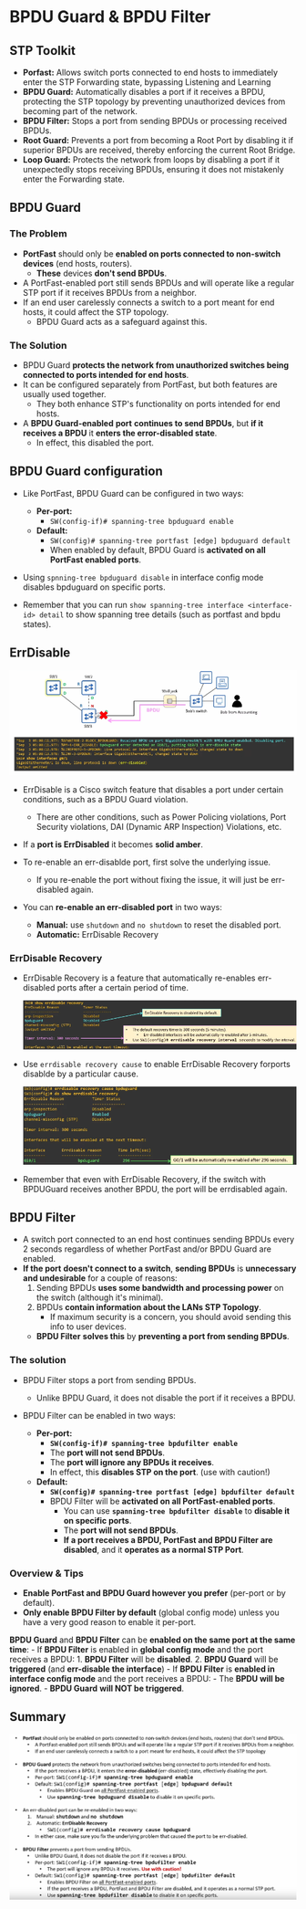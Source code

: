 # BPDU Guard & BPDU Filter

## STP Toolkit

- **Porfast:** Allows switch ports connected to end hosts to immediately enter the STP Forwarding state, bypassing Listening and Learning
- **BPDU Guard:** Automatically disables a port if it receives a BPDU, protecting the STP topology by preventing unauthorized devices from becoming part of the network.
- **BPDU Filter:** Stops a port from sending BPDUs or processing received BPDUs.
- **Root Guard:** Prevents a port from becoming a Root Port by disabling it if superior BPDUs are received, thereby enforcing the current Root Bridge.
- **Loop Guard:** Protects the network from loops by disabling a port if it unexpectedly stops receiving BPDUs, ensuring it does not mistakenly enter the Forwarding state.


## BPDU Guard 

### The Problem

- **PortFast** should only be **enabled on ports connected to non-switch devices** (end hosts, routers).
    - **These** devices **don't send BPDUs**.
- A PortFast-enabled port still sends BPDUs and will operate like a regular STP port if it receives BPDUs from a neighbor.
- If an end user carelessly connects a switch to a port meant for end hosts, it could affect the STP topology.
    - BPDU Guard acts as a safeguard against this.

### The Solution

- BPDU Guard **protects the network from unauthorized switches being connected to ports intended for end hosts**.
- It can be configured separately from PortFast, but both features are usually used together.
    - They both enhance STP's functionality on ports intended for end hosts.
- A **BPDU Guard-enabled** **port** **continues to send BPDUs**, but **if it receives a BPDU** it **enters the error-disabled state**.
    - In effect, this disabled the port.

## BPDU Guard configuration

- Like PortFast, BPDU Guard can be configured in two ways:
    - **Per-port:**
        - `SW(config-if)# spanning-tree bpduguard enable`
    - **Default:**
        - `SW(config)# spanning-tree portfast [edge] bpduguard default`
        - When enabled by default, BPDU Guard is **activated on all PortFast enabled ports**.
        
- Using `spnning-tree bpduguard disable` in interface config mode disables bpduguard on specific ports.
- Remember that you can run `show spanning-tree interface <interface-id> detail` to show spanning tree details (such as portfast and bpdu states).

## ErrDisable

![errdisable](../assets/extras-v1.1/bpduguard/errdisable.png)

- ErrDisable is a Cisco switch feature that disables a port under certain conditions, such as a BPDU Guard violation.
    - There are other conditions, such as Power Policing violations, Port Security violations, DAI (Dynamic ARP Inspection) Violations, etc.

- If a **port is ErrDisabled** it becomes **solid amber**.

- To re-enable an err-disablde port, first solve the underlying issue.
    - If you re-enable the port without fixing the issue, it will just be err-disabled again.

- You can **re-enable an err-disabled port** in two ways:
    - **Manual:** use `shutdown` and `no shutdown` to reset the disabled port.
    - **Automatic:** ErrDisable Recovery

### ErrDisable Recovery

- ErrDisable Recovery is a feature that automatically re-enables err-disabled ports after a certain period of time.

    ![show-errdisable-recovery](../assets/extras-v1.1/bpduguard/show-errdisable-recovery.png)

- Use `errdisable recovery cause` to enable ErrDisable Recovery forports disablde by a particular cause.

    ![errdisable-recovery-cause](../assets/extras-v1.1/bpduguard/errdisable-recovery-cause.png)

- Remember that even with ErrDisable Recovery, if the switch with BPDUGuard receives another BPDU, the port will be errdisabled again.

## BPDU Filter

- A switch port connected to an end host continues sending BPDUs every 2 seconds regardless of whether PortFast and/or BPDU Guard are enabled.
- **If the port** **doesn't connect to a switch**, **sending BPDUs** is **unnecessary and undesirable** for a couple of reasons:
    1. Sending BPDUs **uses some bandwidth and processing power** on the switch (although it's minimal).
    2. BPDUs **contain information about the LANs STP Topology**.
        - If maximum security is a concern, you should avoid sending this info to user devices.
    - **BPDU Filter** **solves this** by **preventing a port from sending BPDUs**.

### The solution

- BPDU Filter stops a port from sending BPDUs.
    - Unlike BPDU Guard, it does not disable the port if it receives a BPDU.

- BPDU Filter can be enabled in two ways:
    - **Per-port:**
        - **`SW(config-if)# spanning-tree bpdufilter enable`**
        - The **port will not send BPDUs**.
        - The **port will ignore any BPDUs it receives**.
        - In effect, this **disables STP on the port**. (use with caution!)
    - **Default:**
        - **`SW(config)# spanning-tree portfast [edge] bpdufilter default`**
        - BPDU Filter will be **activated on all PortFast-enabled ports**.
            - You can use **`spanning-tree bpdufilter disable`** to **disable it on specific ports**.
            - The **port will not send BPDUs**.
            - **If a port receives a BPDU, PortFast and BPDU Filter are disabled**, and it **operates as a normal STP Port**.

### Overview & Tips

- **Enable PortFast and BPDU Guard however you prefer** (per-port or by default).
- **Only enable BPDU Filter by default** (global config mode) unless you have a very good reason to enable it per-port.

**BPDU Guard** and **BPDU Filter** can be **enabled on the same port at the same time**:
    - If **BPDU Filter** is enabled in **global config mode** and the port receives a BPDU:
        1. **BPDU Filter** will be **disabled**.
        2. **BPDU Guard** will be **triggered** (and **err-disable the interface**) 
    - If **BPDU Filter** is **enabled in interface config mode** and the port receives a BPDU:
        - The **BPDU will be ignored**.
        - **BPDU Guard** **will NOT be triggered**.

## Summary

![summary](../assets/extras-v1.1/bpduguard/summary.png)